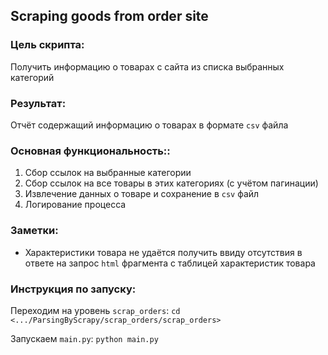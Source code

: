 ## Scraping goods from order site

### Цель скрипта:
Получить информацию о товарах с сайта из списка выбранных категорий

### Результат:
Отчёт содержащий информацию о товарах в формате `csv` файла

### Основная функциональность::
1. Сбор ссылок на выбранные категории
2. Сбор ссылок на все товары в этих категориях (с учётом пагинации)
3. Извлечение данных о товаре и сохранение в `csv` файл
4. Логирование процесса

### Заметки:
- Характеристики товара не удаётся получить ввиду отсутствия в ответе на запрос `html` фрагмента
с таблицей характеристик товара

### Инструкция по запуску:
Переходим на уровень `scrap_orders`:
`cd <.../ParsingByScrapy/scrap_orders/scrap_orders>`

Запускаем `main.py`:
`python main.py`
